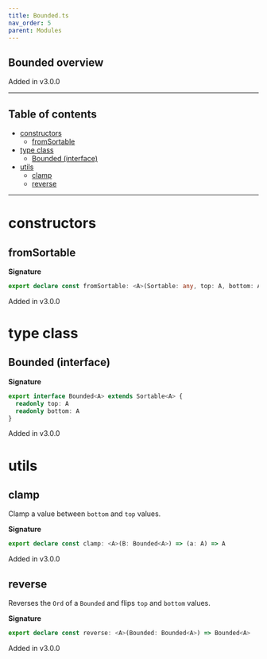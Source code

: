 ```yaml
---
title: Bounded.ts
nav_order: 5
parent: Modules
---
```


## Bounded overview

Added in v3.0.0

---

<h2 class="text-delta">Table of contents</h2>

- [constructors](#constructors)
  - [fromSortable](#fromsortable)
- [type class](#type-class)
  - [Bounded (interface)](#bounded-interface)
- [utils](#utils)
  - [clamp](#clamp)
  - [reverse](#reverse)

---

# constructors

## fromSortable

**Signature**

```ts
export declare const fromSortable: <A>(Sortable: any, top: A, bottom: A) => Bounded<A>
```

Added in v3.0.0

# type class

## Bounded (interface)

**Signature**

```ts
export interface Bounded<A> extends Sortable<A> {
  readonly top: A
  readonly bottom: A
}
```

Added in v3.0.0

# utils

## clamp

Clamp a value between `bottom` and `top` values.

**Signature**

```ts
export declare const clamp: <A>(B: Bounded<A>) => (a: A) => A
```

Added in v3.0.0

## reverse

Reverses the `Ord` of a `Bounded` and flips `top` and `bottom` values.

**Signature**

```ts
export declare const reverse: <A>(Bounded: Bounded<A>) => Bounded<A>
```

Added in v3.0.0
